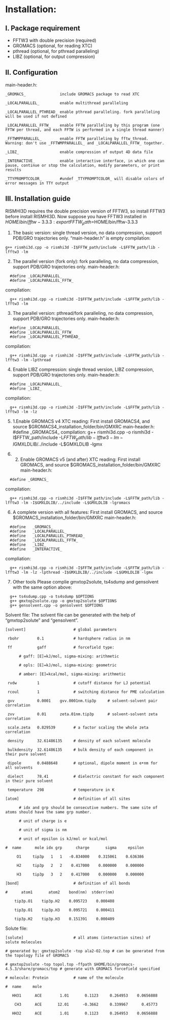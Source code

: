 # Installation:

## I. Package requirement
* FFTW3 with double precision (required)
* GROMACS (optional, for reading XTC)
* pthread (optional, for pthread paralleling)
* LIBZ (optional, for output compression)

## II. Configuration
main-header.h:
```
_GROMACS_               include GROMACS package to read XTC

_LOCALPARALLEL_         enable multithread paralleling

_LOCALPARALLEL_PTHREAD_ enable pthread paralleling. fork paralleling will be used if not defined

_LOCALPARALLEL_FFTW_    enable FFTW paralleling by this program (one FFTW per thread, and each FFTW is performed in a single thread manner)

_FFTWMPPARALLEL_        enable FFTW paralleling by fftw_thread. Warning: don't use _FFTWMPPARALLEL_ and _LOCALPARALLEL_FFTW_ together.

_LIBZ_                  enable compression of output 4D data file

_INTERACTIVE_           enable interactive interface, in which one can pause, continue or stop the calculation, modify parameters, or print results

_TTYPROMPTCOLOR_        #undef _TTYPROMPTCOLOR_ will disable colors of error messages in TTY output

```

## III. Installation guide

RISMHI3D requires the double precision version of FFTW3, so install FFTW3 before install RISMHI3D. Now suppose you have FFTW3 installed in $HOME/bin/fftw-3.3.3:
export FFTW_path=$HOME/bin/fftw-3.3.3

1. The basic version: single thread version, no data compression, support PDB/GRO trajectories only.
“main-header.h” is empty
compilation:
```
g++ rismhi3d.cpp -o rismhi3d -I$FFTW_path/include -L$FFTW_path/lib -lfftw3 -lm
```
2. The parallel version (fork only): fork paralleling, no data compression, support PDB/GRO trajectories only.
main-header.h:
```
  #define _LOCALPARALLEL_
  #define _LOCALPARALLEL_FFTW_
```
compilation:
```
  g++ rismhi3d.cpp -o rismhi3d -I$FFTW_path/include -L$FFTW_path/lib -lfftw3 -lm
```
3. The parallel version: pthread/fork paralleling, no data compression, support PDB/GRO trajectories only.
main-header.h:
```
  #define _LOCALPARALLEL_
  #define _LOCALPARALLEL_FFTW_
  #define _LOCALPARALLEL_PTHREAD_
```
compilation:
```
  g++ rismhi3d.cpp -o rismhi3d -I$FFTW_path/include -L$FFTW_path/lib -lfftw3 -lm -lpthread
```
4. Enable LIBZ compression: single thread version, LIBZ compression, support PDB/GRO trajectories only.
main-header.h:
```
  #define _LOCALPARALLEL_
  #define _LIBZ_
```
compilation:
```
  g++ rismhi3d.cpp -o rismhi3d -I$FFTW_path/include -L$FFTW_path/lib -lfftw3 -lm -lz
```

5. 1.Enable GROMACS v4 XTC reading:
First install GROMACS4, and source $GROMACS4_installation_folder/bin/GMXRC
main-header.h:
  #define _GROMACS4_
compilation:
  g++ rismhi3d.cpp -o rismhi3d -I$FFTW_path/include -L$FFTW_path/lib -lfftw3 -lm -I$GMXLDLIB/../include -L$GMXLDLIB -lgmx

5. 2. Enable GROMACS v5 (and after) XTC reading:
First install GROMACS, and source $GROMACS_installation_folder/bin/GMXRC
main-header.h:
```
  #define _GROMACS_
```
compilation:
```
  g++ rismhi3d.cpp -o rismhi3d -I$FFTW_path/include -L$FFTW_path/lib -lfftw3 -lm -I$GMXLDLIB/../include -L$GMXLDLIB -lgromacs
```


6. A complete version with all features: 
First install GROMACS, and source $GROMACS_installation_folder/bin/GMXRC
main-header.h:
```
  #define   _GROMACS_
  #define   _LOCALPARALLEL_
  #define   _LOCALPARALLEL_PTHREAD_
  #define   _LOCALPARALLEL_FFTW_
  #define   _LIBZ_
  #define   _INTERACTIVE_
```
compliation:
```
  g++ rismhi3d.cpp -o rismhi3d -I$FFTW_path/include -L$FFTW_path/lib -lfftw3 -lm -lz -lpthread -I$GMXLDLIB/../include -L$GMXLDLIB -lgmx
```

7. Other tools
Please complie gmxtop2solute, ts4sdump and gensolvent with the same option above:
```
  g++ ts4sdump.cpp -o ts4sdump $OPTIONS
  g++ gmxtop2solute.cpp -o gmxtop2solute $OPTIONS
  g++ gensolvent.cpp -o gensolvent $OPTIONS
```

Solvent file:
The solvent file can be generated with the help of “gmxtop2solute” and “gensolvent”.
```
[solvent]                     # global parameters

 rbohr        0.1             # hardsphere radius in nm

 ff           gaff            # forcefield type:

      # gaff: [E]=kJ/mol, sigma-mixing: arithmetic

      # opls: [E]=kJ/mol, sigma-mixing: geometric

      # amber: [E]=kcal/mol, sigma-mixing: arithmetic

 rvdw         1               # cutoff distance for LJ potential

 rcoul        1               # switching distance for PME calculation

 gvv          0.0001    gvv.0001nm.tip3p     # solvent-solvent pair correlation

 zvv          0.01      zeta.01nm.tip3p      # solvent-solvent zeta correlation

 scale.zeta   0.829539        # a factor scaling the whole zeta correlation

 density      32.61486135     # density of each solvent molecule

 bulkdensity  32.61486135     # bulk density of each component in their pure solvent

 dipole       0.0488648       # optional, dipole moment in e•nm for all solvents

 dielect      78.41           # dielectric constant for each component in their pure solvent

 temperature  298             # temperature in K

[atom]                        # definition of all sites

      # idx and grp should be consecutive numbers. The same site of atoms should have the same grp number.

      # unit of charge is e

      # unit of sigma is nm

      # unit of epsilon is kJ/mol or kcal/mol

#  name      mole idx grp      charge       sigma     epsilon

     O1     tip3p   1   1   -0.834000    0.315061    0.636386

     H2     tip3p   2   2    0.417000    0.000000    0.000000

     H3     tip3p   3   2    0.417000    0.000000    0.000000

[bond]                        # definition of all bonds

#      atom1       atom2    bond(nm)  stderr(nm)

    tip3p.O1    tip3p.H2    0.095723    0.000408

    tip3p.O1    tip3p.H3    0.095721    0.000411

    tip3p.H2    tip3p.H3    0.151391    0.000409

```

Solute file:
```
[solute]                      # all atoms (interaction sites) of solute molecules

# generated by: gmxtop2solute -top ala2-O2.top # can be generated from the topology file of GROMACS

# gmxtop2solute -top topol.top -ffpath $HOME/bin/gromacs-4.5.3/share/gromacs/top # generate with GROMACS forcefield specified

# molecule: Protein           # name of the molecule

#  name     mole

   HH31      ACE        1.01       0.1123     0.264953    0.0656888

    CH3      ACE       12.01      -0.3662     0.339967      0.45773

   HH32      ACE        1.01       0.1123     0.264953    0.0656888

```








